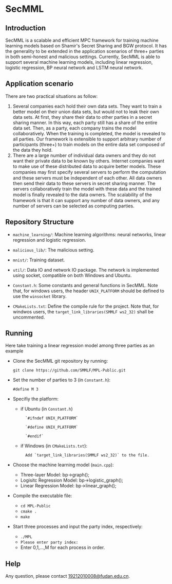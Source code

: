 # SecMML

## Introduction
  SecMML is a scalable and efficient MPC framework for training machine learning models based on Shamir's Secret Sharing and BGW protocol.
It has the generality to be extended in the application scenarios of three+ parties in both semi-honest and malicious settings.
Currently, SecMML is able to support several machine learning models, including linear regression, logistic regression, BP neural network and LSTM neural network.


## Application scenario

There are two practical situations as follow:

1. Several companies each hold their own data sets. They want to train a better model on their union data sets, but would not to leak their own data sets. At first, they share their data to other parties in a secret sharing manner. In this way, each party still has a share of the entire data set. Then, as a party, each company trains the model collaboratively.  When the training is completed, the model is revealed to all parties. Our framework is extensible to support arbitrary number of participants (three+) to train models on the entire data set composed of the data they hold.
2. There are a large number of individual data owners and they do not want their private data to be known by others. Internet companies want to make use of these distributed data to acquire better models. These companies may ﬁrst specify several servers to perform the computation and these servers must be independent of each other. All data owners then send their data to these servers in secret sharing manner. The servers collaboratively train the model with these data and the trained model is ﬁnally revealed to the data owners. The scalability of the framework is that it can support any number of data owners, and any number of servers can be selected as computing parties. 

## Repository Structure

* `machine_learning/`: Machine learning algorithms: neural networks, linear regression and logistic regression.

* `malicious_lib/`: The malicious setting.

* `mnist/`: Training dataset.

* `util/`: Data IO and network IO package. The network is implemented using socket, compatible on both Windows and Ubuntu.

* `Constant.h`: Some constants and general functions in SecMML. Note that, for windows users, the header `UNIX_PLATFORM` should be defined to use the `winsocket` library.

* `CMakeLists.txt`: Define the compile rule for the project. Note that, for windwos users, the `target_link_libraries(SMMLF ws2_32)` shall be uncommented.

## Running

Here take training a linear regression model among three parties as an example

* Clone the SecMML git repository by running:

  `git clone https://github.com/SMMLF/MPL-Public.git`

* Set the number of parties to 3 (in `Constant.h`):
  
  `#define M 3`

* Specifiy the platform:
    - if Ubuntu  (in `Constant.h`)
  
            `#ifndef UNIX_PLATFORM`

            `#define UNIX_PLATFORM`
            
            `#endif`
    - if Windows (in `CMakeLists.txt`):

            Add `target_link_libraries(SMMLF ws2_32)` to the file.

* Choose the machine learning model (`main.cpp`):
    - Three-layer Model: bp->graph();
    - Logisitc Regression Model: bp->logistic_graph();
    - Linear Regression Model: bp->linear_graph();

* Compile the executable file:
    - `cd MPL-Public`
    - `cmake .`
    - `make`

* Start three processes and input the party index, respectively:
    - `./MPL`
    - `Please enter party index:`
    - Enter 0,1,...,M for each process in order.
  
## Help
Any question, please contact 19212010008@fudan.edu.cn.



